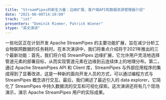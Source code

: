 ```yaml
---
title: "StreamPipes的新生力量：边缘扩展、客户端API和数据资源管理器介绍"
date: "2021-08-08T14:10:00" 
track: "iot"
presenters: "Dominik Riemer, Patrick Wiener"
stype: "英文演讲"
---
```

一些社区正在计划开发 Apache StreamPipes 的主要功能扩展，旨在减少分析工业物联网数据的任务耗时。在本次演讲中，我们将重点介绍将于2021年推出的三个最新功能：首先，我们将介绍 StreamPipes 边缘扩展，它允许用户灵活地选择管道元素的部署目标，从而实现管道元素在边缘到云连续体上的地理分布。第二，通过 Apache StreamPipes API 和 Client 库，StreamPipes 与外部应用程序的集成得到了显著改进，这是一种新的面向开发人员的方式，可以通过编程方式与 StreamPipes 概念进行交互。最后，我们阐述了最近引入的 data explorer，它简化了 StreamPipes 中持久数据流的交互和可视化探索。这次演讲还将有几个现场演示，演示 Apache StreamPipes 用户的实际成果。